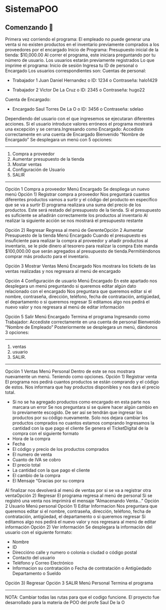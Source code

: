 # SistemaPOO
## Comenzando 🚀
Primera vez corriendo el programa:
El empleado no puede generar una venta si no existen productos en el inventario
previamente comprados a los proveedores por el encargado
Inicio de Programa:
Presupuesto inicial de la tienda: $10,000.00
Al correr el programa, este iniciara preguntando por tu número de usuario. Los usuarios
estarán previamente registrados
Lo que imprime el programa:
Inicio de sesión
Ingresa tu ID de personal o Encargado
Los usuarios correspondientes son:
Cuentas de personal:

* Trabajador 1 Juan Daniel Hernandez
	o ID: 1234
	o Contraseña: halo1429

* Trabajador 2 Victor De La Cruz
	o ID: 2345
	o Contraseña: hugo22

Cuenta de Encargado:
* Encargado Saul Torres De La O
	o ID: 3456
	o Contraseña: sdelao


Dependiendo del usuario con el que ingresemos se ejecutaran diferentes
acciones. Si el usuario introduce valores erróneos el programa mostrará una excepción
y se cerrara.Ingresando como Encargado:
Accediste correctamente en una cuenta de Encargado
Bienvenido “Nombre de Encargado” 
Se desplegara un menú con 5 opciones:
************************************************
1) Compra a proveedor
2) Aumentar presupuesto de la tienda
3) Mostar ventas
4) Configuración de Usuario
5) SALIR
************************************************
Opción 1 Compra a proveedor Menú Encargado
Se despliega un nuevo menú
Opción 1) Registrar compra a proveedor
Nos preguntará cuantos diferentes productos vamos a surtir y el código del producto en
específico que se va a surtir
El programa realizara una suma del precio de los productos. Este será restado del
presupuesto de la tienda. Si el presupuesto es suficiente se añadirán correctamente los
productos al inventario
Al realizar la siguiente acción se nos mostrará el presupuesto restante

Opción 2) Regresar
Regresa al menú de GerenteOpción 2 Aumentar Presupuesto de la tienda Menú Encargado
Cuando el presupuesto es insuficiente para realizar la compra al proveedor y
añadir productos al inventario, se le pide dinero al tesorero para realizar la compra
Este
manda
$100,000.00
que serán agregados al presupuesto de tienda.Permitiéndonos comprar más producto para el inventario.


Opción 3 Mostrar Ventas Menú Encargado
Nos mostrara los tickets de las ventas realizadas y nos regresara al menú de
encargado

Opción 4 Configuración de usuario Menú Encargado
En este apartado nos desplegara un menú preguntando si queremos editar algún
dato relacionado con el encargado
Nos preguntara que queremos editar si el nombre, contraseña, dirección, teléfono,
fecha de contratación, antigüedad, el departamento o si queremos regresar
Si editamos algo nos pedirá el nuevo valor y nos regresara al menú de editar
información

Opción 5 Salir Menú Encargado
Termina el programa
Ingresando como Trabajador:
Accediste correctamente en una cuenta de personal
Bienvenido “Nombre de Empleado” 
Posteriormente se desplegara un menú, dándonos 3 opciones:
************************************************
1) ventas
2) usuario
3) SALIR.
************************************************
Opción 1 Ventas Menú Personal
Dentro de este se nos mostrara nuevamente un menú. Teniendo como opciones.
Opción 1) Registrar venta
El programa nos pedirá cuantos productos se están comprando y el código de estos.
Nos informara que hay productos disponibles y nos dará el precio total.
* Si no se ha agregado productos como encargado en esta parte nos marcara un error
Se nos preguntara si se quiere hacer algún cambio en lo previamente escogido.
De ser así se tendrán que ingresar los productos por su código nuevamente. Solo nos
dejara cambiar los productos comprados no cuantos estamos comprando
Ingresamos la cantidad con la que pago el cliente
Se genera el TicketDigital de la compra con el siguiente formato
* Hora de la compra
* Fecha
* El código y precio de los productos comprados
* El numero de venta
* Cuanto de IVA se cobro
* El precio total
* La cantidad con la que pago el cliente
* El cambio de la compra
* El Mensaje “Gracias por su compra 

Al finalizar nos devolverá al menú de ventas por si se va a registrar otra ventaOpción 2) Regresar
El programa regresa al menú de personal
Si se registró una venta nos imprimirá el mensaje “Almacenando Venta...”
Opción 2 Usuario Menú personal
Opción 1) Editar Informacion
Nos preguntara que queremos editar si el nombre, contraseña, dirección, teléfono,
fecha de contratación, antigüedad, el departamento o si queremos regresar
Si editamos algo nos pedirá el nuevo valor y nos regresara al menú de editar
información
Opción 2) Ver información
Se desplegara la información del usuario con el siguiente formato:

- Nombre
- ID
- Direccióno calle y numero o colonia o ciudad o código postal
- Contacto del usuario
- Teléfono y Correo Electrónico
- Informacion su contratación o Fecha de contratación o Antigüedado Departamento o Sueldo

Opción 3) Regresar
Opción 3 SALIR Menú Personal
Termina el programa

-----------------------------
NOTA: Cambiar todas las rutas para que el codigo funcione.
El proyecto fue desarrollado para la materia de POO del profe Saul De la O
